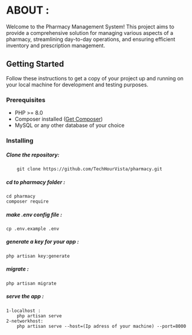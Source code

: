 # ABOUT : 
Welcome to the Pharmacy Management System! This project aims to provide a comprehensive solution for managing various aspects of a pharmacy, streamlining day-to-day operations, and ensuring efficient inventory and prescription management.

## Getting Started

Follow these instructions to get a copy of your project up and running on your local machine for development and testing purposes.

### Prerequisites

- PHP >= 8.0
- Composer installed ([Get Composer](https://getcomposer.org/))
- MySQL or any other database of your choice


### Installing

##### Clone the repository:
    
        git clone https://github.com/TechHourVista/pharmacy.git
    
##### cd to pharmacy folder : 

    cd pharmacy
    composer require
    
##### make .env config file : 

    cp .env.example .env

##### generate a key for your app : 

    php artisan key:generate

##### migrate : 

    php artisan migrate

##### serve the app : 
    1-localhost : 
        php artisan serve
    2-networkhost: 
        php artisan serve --host=(Ip adress of your machine) --port=8000